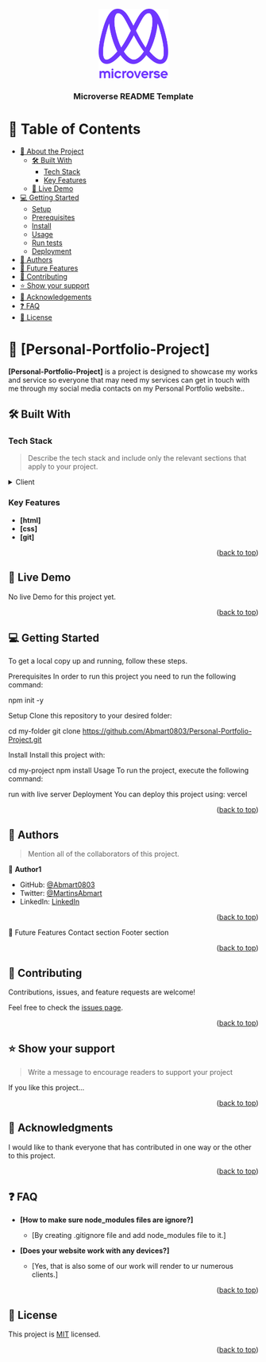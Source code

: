 <a name="readme-top"></a>

<!--
HOW TO USE:
This is an example of how you may give instructions on setting up your project locally.

Modify this file to match your project and remove sections that don't apply.

REQUIRED SECTIONS:
- Table of Contents
- About the Project
  - Built With
  - Live Demo
- Getting Started
- Authors
- Future Features
- Contributing
- Show your support
- Acknowledgements
- License

After you're finished please remove all the comments and instructions!
-->

<div align="center">

  <img src="murple_logo.png" alt="logo" width="140"  height="auto" />
  <br/>

  <h3><b>Microverse README Template</b></h3>

</div>

<!-- TABLE OF CONTENTS -->

# 📗 Table of Contents

- [📖 About the Project](#about-project)
  - [🛠 Built With](#built-with)
    - [Tech Stack](#tech-stack)
    - [Key Features](#key-features)
  - [🚀 Live Demo](#live-demo)
- [💻 Getting Started](#getting-started)
  - [Setup](#setup)
  - [Prerequisites](#prerequisites)
  - [Install](#install)
  - [Usage](#usage)
  - [Run tests](#run-tests)
  - [Deployment](#triangular_flag_on_post-deployment)
- [👥 Authors](#authors)
- [🔭 Future Features](#future-features)
- [🤝 Contributing](#contributing)
- [⭐️ Show your support](#support)
- [🙏 Acknowledgements](#acknowledgements)
- [❓ FAQ](#faq)
- [📝 License](#license)

<!-- PROJECT DESCRIPTION -->


# 📖 [Personal-Portfolio-Project] <a name="about-project"></a>

> 

**[Personal-Portfolio-Project]** is a project is designed to showcase my works and service so everyone that may need my services can get in touch with me through my social media contacts on my Personal Portfolio website..

## 🛠 Built With <a name="built-with"></a>

### Tech Stack <a name="tech-stack"></a>

> Describe the tech stack and include only the relevant sections that apply to your project.

<details>
  <summary>Client</summary>
  <ul>
    <li>html</a></li>
    <li>css</a></li>
    <li>git</a></li>
  </ul>
</details>



### Key Features <a name="key-features"></a>

- **[html]**
- **[css]**
- **[git]**

<p align="right">(<a href="#readme-top">back to top</a>)</p>

<!-- LIVE DEMO -->

## 🚀 Live Demo <a name="live-demo"></a>
No live Demo for this project yet.


<p align="right">(<a href="#readme-top">back to top</a>)</p>

<!-- GETTING STARTED -->

## 💻 Getting Started <a name="getting-started"></a>
To get a local copy up and running, follow these steps.

Prerequisites
In order to run this project you need to run the following command:

npm init -y

Setup
Clone this repository to your desired folder:

cd my-folder
git clone https://github.com/Abmart0803/Personal-Portfolio-Project.git

Install
Install this project with:

cd my-project
npm install
Usage
To run the project, execute the following command:

run with live server
Deployment
You can deploy this project using:
vercel

<p align="right">(<a href="#readme-top">back to top</a>)</p>

<!-- AUTHORS -->

## 👥 Authors <a name="authors"></a>

> Mention all of the collaborators of this project.

👤 **Author1**

- GitHub: [@Abmart0803](https://github.com/Abmart0803)
- Twitter: [@MartinsAbmart](https://twitter.com/MartinsAbmart)
- LinkedIn: [LinkedIn](https://linkedin.com/in/abmartcodingworld)

<p align="right">(<a href="#readme-top">back to top</a>)</p>

🔭 Future Features
 Contact section
 Footer section

<p align="right">(<a href="#readme-top">back to top</a>)</p>

<!-- CONTRIBUTING -->


## 🤝 Contributing <a name="contributing"></a>

Contributions, issues, and feature requests are welcome!

Feel free to check the [issues page](../../issues/).

<p align="right">(<a href="#readme-top">back to top</a>)</p>

<!-- SUPPORT -->

## ⭐️ Show your support <a name="support"></a>

> Write a message to encourage readers to support your project

If you like this project...


<p align="right">(<a href="#readme-top">back to top</a>)</p>

<!-- ACKNOWLEDGEMENTS -->


## 🙏 Acknowledgments <a name="acknowledgements"></a>

I would like to thank everyone that has contributed in one way or the other to this project.


<p align="right">(<a href="#readme-top">back to top</a>)</p>

<!-- FAQ (optional) -->

## ❓ FAQ <a name="faq"></a>

- **[How to make sure node_modules files are ignore?]**

  - [By creating .gitignore file and add node_modules file to it.]

- **[Does your website work with any devices?]**

  - [Yes, that is also some of our work will render to ur numerous clients.]


<p align="right">(<a href="#readme-top">back to top</a>)</p>

<!-- LICENSE -->

## 📝 License <a name="license"></a>

This project is [MIT](./LICENCE) licensed.



<p align="right">(<a href="#readme-top">back to top</a>)</p>
